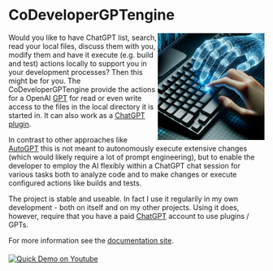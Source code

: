 # CoDeveloperGPTengine

<img src="src/site/resources/images/dalle/joinedkeyboard1.png" alt="Joined Keyboard Image" style="width: 15em; 
height: auto;" align="right" />

Would you like to have ChatGPT list, search, read your local files, discuss them with you, modify them 
and have it execute (e.g. build and test)
actions locally to support you in your development processes? Then this might be for you. The CoDeveloperGPTengine
provide the actions for a OpenAI [GPT](https://openai.com/blog/introducing-gpts)
for read or even write access to the files in the local directory it is started in. 
It can also work as a [ChatGPT plugin](https://openai.com/blog/chatgpt-plugins).

In contrast to other approaches like [AutoGPT](https://github.com/Significant-Gravitas/AutoGPT) this is not meant to
autonomously execute extensive changes (which would likely require a lot of prompt engineering), but to enable the
developer to  employ the AI flexibly within a ChatGPT chat session for various tasks both to analyze code and to make
changes or execute configured actions like builds and tests.

The project is stable and useable. In fact I use it regularily in my own development - both on itself and on
my other projects. Using it does, however, require that you have a paid 
[ChatGPT](https://chat.openai.com/) account to use plugins / GPTs.

For more information see the [documentation site](https://CoDeveloperGPTengine.stoerr.net/).

<a href="https://www.youtube.com/watch?v=ubBhv2PUSEs">
    <img src="https://img.youtube.com/vi/ubBhv2PUSEs/hqdefault.jpg" alt="Quick Demo on Youtube" align="middle">
</a>
